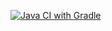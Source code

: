 [![Java CI with Gradle](https://github.com/JuliaHoney80/CardDilivery/actions/workflows/gradle-publish.yml/badge.svg)](https://github.com/JuliaHoney80/CardDilivery/actions/workflows/gradle-publish.yml)
